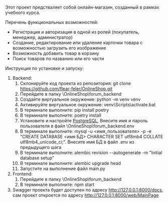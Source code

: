 Этот проект предстваляет собой онлайн-магазин, созданный в рамках учебного курса.

Перечень функциональных возможностей:
* Регистрация и авторизация в одной из ролей (покупатель, менеджер, администратор)
* Создание, редактирование или удаление карточки товара с возможностью загрузить его изображение
* Возможность добавить товар в корзину
* Поиск товаров по названию или его части

Инструкция по установке и запуску:
1. Backend:
    1. Склонируйте код проекта из репозитория: git clone https://github.com/flear-feler/OnlineShop.git
    2. Перейдите в папку \OnlineShop\forum_backend
    3. Создайте виртуальное окружение: python -m venv venv
    4. Активируйте виртуальное окружение: venv\Scripts\activate.bat
    5. В терминале выполните: pip install poetry
    6. В терминале выполните: poetry install
    7. Установите и настройте [PostgreSQL](https://www.postgresql.org/download/), Внесите имя и пароль пользователя в файл \OnlineShop\forum_backend\.env
    8. В терминале выполните: mysql -u <имя_пользователя> -p -e "CREATE DATABASE <имя БД> CHARACTER SET utf8mb4 COLLATE utf8mb4_unicode_ci;". Внесите имя БД в файл .env из предыдущего шага
    9. В терминале выполните: alembic revision --autogenerate -m "Initial database setup"
    10. В терминале выполните: alembic upgrade head
    11. Запустите на выполнение файл main.py
2. Frontend:
    1. Перейдите в папку \OnlineShop\forum_backend
    2. В терминале выполните: npm start
3. Swagger проекта будет доступен по адресу http://127.0.0.1:8000/docs, сам проект откроется по адресу http://127.0.0.1:8000/web/MainPage
